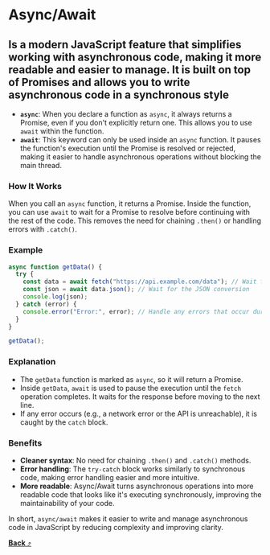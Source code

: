 # **Async/Await**

## Is a modern JavaScript feature that simplifies working with asynchronous code, making it more readable and easier to manage. It is built on top of Promises and allows you to write asynchronous code in a synchronous style

- **`async`**: When you declare a function as `async`, it always returns a Promise, even if you don't explicitly return one. This allows you to use `await` within the function.
- **`await`**: This keyword can only be used inside an `async` function. It pauses the function's execution until the Promise is resolved or rejected, making it easier to handle asynchronous operations without blocking the main thread.

### How It Works

When you call an `async` function, it returns a Promise. Inside the function, you can use `await` to wait for a Promise to resolve before continuing with the rest of the code. This removes the need for chaining `.then()` or handling errors with `.catch()`.

### Example

```js
async function getData() {
  try {
    const data = await fetch("https://api.example.com/data"); // Wait for the data
    const json = await data.json(); // Wait for the JSON conversion
    console.log(json);
  } catch (error) {
    console.error("Error:", error); // Handle any errors that occur during the fetch or JSON parsing
  }
}

getData();
```

### Explanation

- The `getData` function is marked as `async`, so it will return a Promise.
- Inside `getData`, `await` is used to pause the execution until the `fetch` operation completes. It waits for the response before moving to the next line.
- If any error occurs (e.g., a network error or the API is unreachable), it is caught by the `catch` block.

### Benefits

- **Cleaner syntax**: No need for chaining `.then()` and `.catch()` methods.
- **Error handling**: The `try-catch` block works similarly to synchronous code, making error handling easier and more intuitive.
- **More readable**: Async/Await turns asynchronous operations into more readable code that looks like it's executing synchronously, improving the maintainability of your code.

In short, `async/await` makes it easier to write and manage asynchronous code in JavaScript by reducing complexity and improving clarity.

[**Back** ⤴️](https://github.com/Stei-ITstudents/Javascript-Concepts_Before-ReactJs/tree/main#readme)
